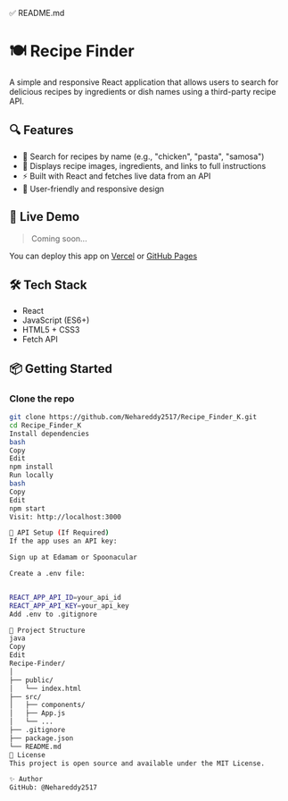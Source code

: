 ✅ README.md

# 🍽 Recipe Finder

A simple and responsive React application that allows users to search for delicious recipes by ingredients or dish names using a third-party recipe API.

## 🔍 Features

- 🔎 Search for recipes by name (e.g., "chicken", "pasta", "samosa")
- 🍱 Displays recipe images, ingredients, and links to full instructions
- ⚡ Built with React and fetches live data from an API
- 🎨 User-friendly and responsive design

## 🚀 Live Demo

> Coming soon...

You can deploy this app on [Vercel](https://vercel.com/) or [GitHub Pages](https://pages.github.com/)

## 🛠 Tech Stack

- React
- JavaScript (ES6+)
- HTML5 + CSS3
- Fetch API

## 📦 Getting Started

### Clone the repo

```bash
git clone https://github.com/Nehareddy2517/Recipe_Finder_K.git
cd Recipe_Finder_K
Install dependencies
bash
Copy
Edit
npm install
Run locally
bash
Copy
Edit
npm start
Visit: http://localhost:3000

🔐 API Setup (If Required)
If the app uses an API key:

Sign up at Edamam or Spoonacular

Create a .env file:


REACT_APP_API_ID=your_api_id
REACT_APP_API_KEY=your_api_key
Add .env to .gitignore

📁 Project Structure
java
Copy
Edit
Recipe-Finder/
│
├── public/
│   └── index.html
├── src/
│   ├── components/
│   ├── App.js
│   └── ...
├── .gitignore
├── package.json
└── README.md
🧾 License
This project is open source and available under the MIT License.

✨ Author
GitHub: @Nehareddy2517

